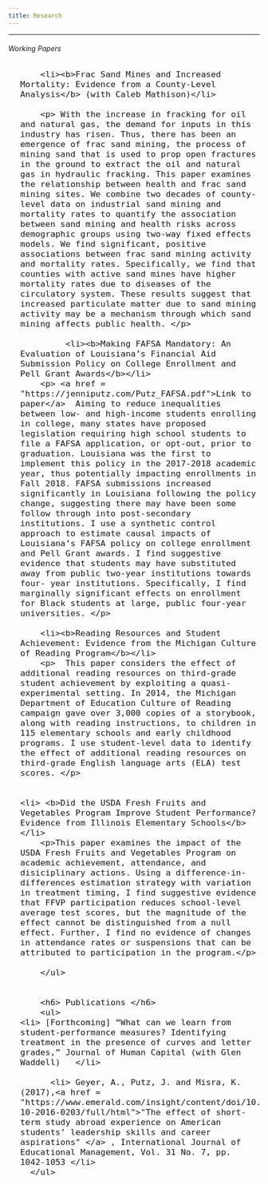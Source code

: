 ```yaml
---
title: Research
---
```


<html>
<head>
<meta name="viewport" content="width=device-width, initial-scale=1">
<script src="https://kit.fontawesome.com/4ddc2e813a.js" crossorigin="anonymous"></script>
<style>
img {
  border-radius: 50%;
}
	
#menu li{
  list-style-type: none;
}
	
li
{
padding-top: .2em;
}	
</style>
</head>
<body>
	<hr>
      <h6> Working Papers </h6>
	 <font size="4">
        <ul id="menu">
		
		<li><b>Frac Sand Mines and Increased Mortality: Evidence from a County-Level Analysis</b> (with Caleb Mathison)</li>
		
		<p> With the increase in fracking for oil and natural gas, the demand for inputs in this industry has risen. Thus, there has been an emergence of frac sand mining, the process of mining sand that is used to prop open fractures in the ground to extract the oil and natural gas in hydraulic fracking. This paper examines the relationship between health and frac sand mining sites. We combine two decades of county-level data on industrial sand mining and mortality rates to quantify the association between sand mining and health risks across demographic groups using two-way fixed effects models. We find significant, positive associations between frac sand mining activity and mortality rates. Specifically, we find that counties with active sand mines have higher mortality rates due to diseases of the circulatory system. These results suggest that increased particulate matter due to sand mining activity may be a mechanism through which sand mining affects public health. </p>
  
         	 <li><b>Making FAFSA Mandatory: An Evaluation of Louisiana’s Financial Aid Submission Policy on College Enrollment and Pell Grant Awards</b></li>
		<p> <a href = "https://jenniputz.com/Putz_FAFSA.pdf">Link to paper</a>  Aiming to reduce inequalities between low- and high-income students enrolling in college, many states have proposed legislation requiring high school students to file a FAFSA application, or opt-out, prior to graduation. Louisiana was the first to implement this policy in the 2017-2018 academic year, thus potentially impacting enrollments in Fall 2018. FAFSA submissions increased significantly in Louisiana following the policy change, suggesting there may have been some follow through into post-secondary institutions. I use a synthetic control approach to estimate causal impacts of Louisiana’s FAFSA policy on college enrollment and Pell Grant awards. I find suggestive evidence that students may have substituted away from public two-year institutions towards four- year institutions. Specifically, I find marginally significant effects on enrollment for Black students at large, public four-year universities. </p>
	
		<li><b>Reading Resources and Student Achievement: Evidence from the Michigan Culture of Reading Program</b></li>
		<p>  This paper considers the effect of additional reading resources on third-grade student achievement by exploiting a quasi-experimental setting. In 2014, the Michigan Department of Education Culture of Reading campaign gave over 3,000 copies of a storybook, along with reading instructions, to children in 115 elementary schools and early childhood programs. I use student-level data to identify the effect of additional reading resources on third-grade English language arts (ELA) test scores. </p>
		
		
	<li> <b>Did the USDA Fresh Fruits and Vegetables Program Improve Student Performance? Evidence from Illinois Elementary Schools</b></li>
		<p>This paper examines the impact of the USDA Fresh Fruits and Vegetables Program on academic achievement, attendance, and disiciplinary actions. Using a difference-in-differences estimation strategy with variation in treatment timing, I find suggestive evidence that FFVP participation reduces school-level average test scores, but the magnitude of the effect cannot be distinguished from a null effect. Further, I find no evidence of changes in attendance rates or suspensions that can be attributed to participation in the program.</p>
		
        </ul>
		 

        <h6> Publications </h6>
        <ul> 
	<li> [Forthcoming] “What can we learn from student-performance measures? Identifying treatment in the presence of curves and letter grades,” Journal of Human Capital (with Glen Waddell)	</li>
 
          <li> Geyer, A., Putz, J. and Misra, K. (2017),<a href = "https://www.emerald.com/insight/content/doi/10.1108/IJEM-10-2016-0203/full/html">"The effect of short-term study abroad experience on American students’ leadership skills and career aspirations" </a> , International Journal of Educational Management, Vol. 31 No. 7, pp. 1042-1053 </li>
      </ul>

</font>
</body>
</html>
